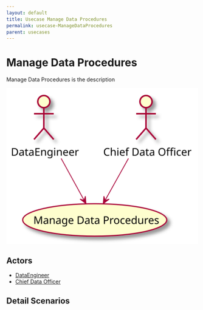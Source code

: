 ```yaml
---
layout: default
title: Usecase Manage Data Procedures
permalink: usecase-ManageDataProcedures
parent: usecases
---
```


# Manage Data Procedures

Manage Data Procedures is the description

![Activities Diagram](./activities.svg)

## Actors

* [DataEngineer](actor-dataengineer)
* [Chief Data Officer](actor-cdo)


## Detail Scenarios


  

